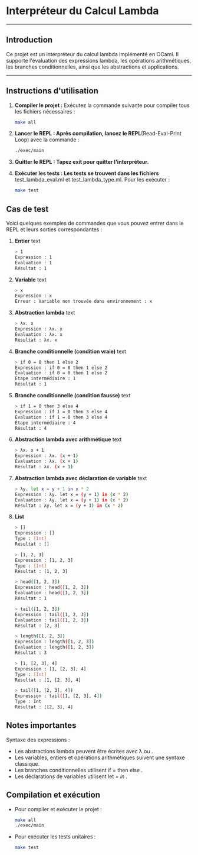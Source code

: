 # Interpréteur du Calcul Lambda

---

## **Introduction**

Ce projet est un interpréteur du calcul lambda implémenté en OCaml. Il supporte l'évaluation des expressions lambda, les opérations arithmétiques, les branches conditionnelles, ainsi que les abstractions et applications.

---

## **Instructions d'utilisation**

1. **Compiler le projet :**
   Exécutez la commande suivante pour compiler tous les fichiers nécessaires :
   ```bash
   make all
2. **Lancer le REPL : Après compilation, lancez le REPL**(Read-Eval-Print Loop) avec la commande :

   ```bash
   ./exec/main
3. **Quitter le REPL : Tapez exit pour quitter l'interpréteur.**

4. **Exécuter les tests : Les tests se trouvent dans les fichiers** test_lambda_eval.ml et test_lambda_type.ml. Pour les exécuter :

   ```bash
   make test
## **Cas de test**
Voici quelques exemples de commandes que vous pouvez entrer dans le REPL et leurs sorties correspondantes :

1. **Entier**
text

   ```bash
   > 1
   Expression : 1
   Évaluation : 1
   Résultat : 1
2. **Variable**
text
   ```bash
   > x
   Expression : x
   Erreur : Variable non trouvée dans environnement : x
3. **Abstraction lambda**
text
   ```bash
   > λx. x
   Expression : λx. x
   Évaluation : λx. x
   Résultat : λx. x
4. **Branche conditionnelle (condition vraie)**
text
   ```bash
   > if 0 = 0 then 1 else 2
   Expression : if 0 = 0 then 1 else 2
   Évaluation : if 0 = 0 then 1 else 2
   Étape intermédiaire : 1
   Résultat : 1
5. **Branche conditionnelle (condition fausse)**
text
   ```bash
   > if 1 = 0 then 3 else 4
   Expression : if 1 = 0 then 3 else 4
   Évaluation : if 1 = 0 then 3 else 4
   Étape intermédiaire : 4
   Résultat : 4

6. **Abstraction lambda avec arithmétique**
text
   ```bash
   > λx. x + 1
   Expression : λx. (x + 1)
   Évaluation : λx. (x + 1)
   Résultat : λx. (x + 1)

7. **Abstraction lambda avec déclaration de variable**
text
   ```bash
   > λy. let x = y + 1 in x * 2
   Expression : λy. let x = (y + 1) in (x * 2)
   Évaluation : λy. let x = (y + 1) in (x * 2)
   Résultat : λy. let x = (y + 1) in (x * 2)

8. **List**
   ```bash
   > []
   Expression : []
   Type : [Int]
   Résultat : []

   > [1, 2, 3]
   Expression : [1, 2, 3]
   Type : [Int]
   Résultat : [1, 2, 3]

   > head([1, 2, 3])
   Expression : head([1, 2, 3])
   Évaluation : head([1, 2, 3])
   Résultat : 1

   > tail([1, 2, 3])
   Expression : tail([1, 2, 3])
   Évaluation : tail([1, 2, 3])
   Résultat : [2, 3]

   > length([1, 2, 3])
   Expression : length([1, 2, 3])
   Évaluation : length([1, 2, 3])
   Résultat : 3

   > [1, [2, 3], 4]
   Expression : [1, [2, 3], 4]
   Type : [Int]
   Résultat : [1, [2, 3], 4]

   > tail([1, [2, 3], 4])
   Expression : tail([1, [2, 3], 4])
   Type : Int
   Résultat : [[2, 3], 4]
## **Notes importantes**

Syntaxe des expressions :

- Les abstractions lambda peuvent être écrites avec λ ou \.
- Les variables, entiers et opérations arithmétiques suivent une syntaxe classique.
- Les branches conditionnelles utilisent if <condition> = <valeur> then <expr1> else <expr2>.
- Les déclarations de variables utilisent let <var> = <valeur> in <expr>.



## **Compilation et exécution**
- Pour compiler et exécuter le projet :

   ```bash
   make all
   ./exec/main
- Pour exécuter les tests unitaires :

   ```bash
   make test